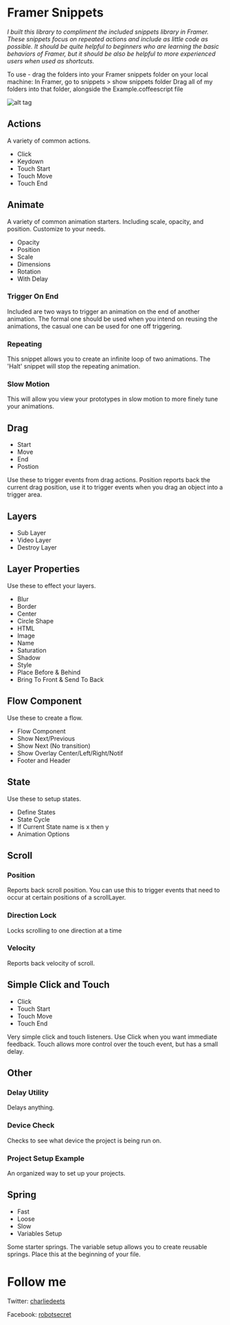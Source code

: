 # Framer Snippets

*I built this library to compliment the included snippets library in Framer. These snippets focus on repeated actions and include as little code as possible. It should be quite helpful to beginners who are learning the basic behaviors of Framer, but it should be also be helpful to more experienced users when used as shortcuts.*

To use - drag the folders into your Framer snippets folder on your local machine:
In Framer, go to snippets > show snippets folder
Drag all of my folders into that folder, alongside the Example.coffeescript file

![alt tag](http://www.whyamicrazytoday.com/github/snippets.png)

## Actions

A variety of common actions.

- Click
- Keydown
- Touch Start
- Touch Move
- Touch End

## Animate

A variety of common animation starters. Including scale, opacity, and position. Customize to your needs.

- Opacity
- Position
- Scale
- Dimensions
- Rotation
- With Delay

### Trigger On End

Included are two ways to trigger an animation on the end of another animation. The formal one should be used when you intend on reusing the animations, the casual one can be used for one off triggering.

### Repeating

This snippet allows you to create an infinite loop of two animations. The 'Halt' snippet will stop the repeating animation.

### Slow Motion

This will allow you view your prototypes in slow motion to more finely tune your animations.

## Drag

- Start
- Move
- End
- Postion

Use these to trigger events from drag actions. Position reports back the current drag position, use it to trigger events when you drag an object into a trigger area.

## Layers

- Sub Layer
- Video Layer
- Destroy Layer

## Layer Properties

Use these to effect your layers.

- Blur
- Border
- Center
- Circle Shape
- HTML
- Image
- Name
- Saturation
- Shadow
- Style
- Place Before & Behind
- Bring To Front & Send To Back

## Flow Component

Use these to create a flow.

- Flow Component
- Show Next/Previous
- Show Next (No transition)
- Show Overlay Center/Left/Right/Notif
- Footer and Header

## State

Use these to setup states.

- Define States
- State Cycle
- If Current State name is x then y
- Animation Options

## Scroll

### Position

Reports back scroll position. You can use this to trigger events that need to occur at certain positions of a scrollLayer.

### Direction Lock

Locks scrolling to one direction at a time

### Velocity

Reports back velocity of scroll.

## Simple Click and Touch

- Click
- Touch Start
- Touch Move
- Touch End

Very simple click and touch listeners. Use Click when you want immediate feedback. Touch allows more control over the touch event, but has a small delay.


## Other

### Delay Utility

Delays anything.

### Device Check

Checks to see what device the project is being run on.

### Project Setup Example

An organized way to set up your projects.

## Spring

- Fast
- Loose
- Slow
- Variables Setup

Some starter springs. The variable setup allows you to create reusable springs. Place this at the beginning of your file.

# Follow me
Twitter: [charliedeets](https://twitter.com/charliedeets)

Facebook: [robotsecret](https://facebook.com/robotsecret)
